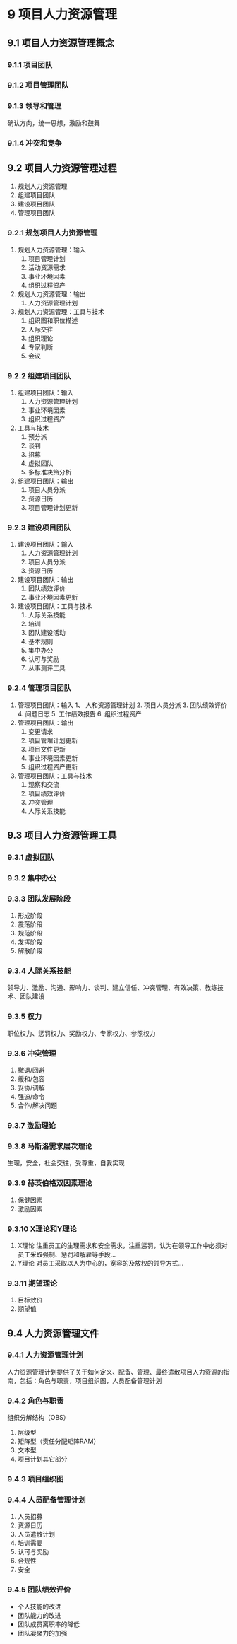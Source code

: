 # 9 项目人力资源管理
## 9.1 项目人力资源管理概念
### 9.1.1 项目团队

### 9.1.2 项目管理团队

### 9.1.3 领导和管理
确认方向，统一思想，激励和鼓舞

### 9.1.4 冲突和竞争

## 9.2 项目人力资源管理过程
1. 规划人力资源管理
2. 组建项目团队
3. 建设项目团队
4. 管理项目团队

### 9.2.1 规划项目人力资源管理
1. 规划人力资源管理：输入
	1. 项目管理计划
	2. 活动资源需求
	3. 事业环境因素
	4. 组织过程资产
2. 规划人力资源管理：输出
	1. 人力资源管理计划
3. 规划人力资源管理：工具与技术
	1. 组织图和职位描述
	2. 人际交往
	3. 组织理论
	4. 专家判断
	5. 会议

### 9.2.2 组建项目团队
1. 组建项目团队：输入
	1. 人力资源管理计划
	2. 事业环境因素
	3. 组织过程资产
2. 工具与技术
	1. 预分派
	2. 谈判
	3. 招募
	4. 虚拟团队
	5. 多标准决策分析
3. 组建项目团队：输出
	1. 项目人员分派
	2. 资源日历
	3. 项目管理计划更新

### 9.2.3 建设项目团队
1. 建设项目团队：输入
	1. 人力资源管理计划
	2. 项目人员分派
	3. 资源日历
2. 建设项目团队：输出
	1. 团队绩效评价
	2. 事业环境因素更新
3. 建设项目团队：工具与技术
	1. 人际关系技能
	2. 培训
	3. 团队建设活动
	4. 基本规则
	5. 集中办公
	6. 认可与奖励
	7. 从事测评工具

### 9.2.4 管理项目团队
1. 管理项目团队：输入
	1、 人和资源管理计划
	2. 项目人员分派
	3. 团队绩效评价
	4. 问题日志
	5. 工作绩效报告
	6. 组织过程资产
2. 管理项目团队：输出
	1. 变更请求
	2. 项目管理计划更新
	3. 项目文件更新
	4. 事业环境因素更新
	5. 组织过程资产更新
4. 管理项目团队：工具与技术
	1. 观察和交流
	2. 项目绩效评价
	3. 冲突管理
	4. 人际关系技能
	
## 9.3 项目人力资源管理工具
### 9.3.1 虚拟团队
### 9.3.2 集中办公
### 9.3.3 团队发展阶段
1. 形成阶段
2. 震荡阶段
3. 规范阶段
4. 发挥阶段
5. 解散阶段

### 9.3.4 人际关系技能
领导力、激励、沟通、影响力、谈判、建立信任、冲突管理、有效决策、教练技术、团队建设

### 9.3.5 权力
职位权力、惩罚权力、奖励权力、专家权力、参照权力

### 9.3.6 冲突管理
1. 撤退/回避
2. 缓和/包容
3. 妥协/调解
4. 强迫/命令
5. 合作/解决问题

### 9.3.7 激励理论
### 9.3.8 马斯洛需求层次理论
生理，安全，社会交往，受尊重，自我实现

### 9.3.9 赫茨伯格双因素理论
1. 保健因素
2. 激励因素

### 9.3.10 X理论和Y理论
1. X理论
注重员工的生理需求和安全需求，注重惩罚，认为在领导工作中必须对员工采取强制、惩罚和解雇等手段...
2. Y理论
对员工采取以人为中心的，宽容的及放权的领导方式...

### 9.3.11 期望理论
1. 目标效价
2. 期望值

## 9.4 人力资源管理文件
### 9.4.1 人力资源管理计划
人力资源管理计划提供了关于如何定义、配备、管理、最终遣散项目人力资源的指南，包括：角色与职责，项目组织图，人员配备管理计划

### 9.4.2 角色与职责
组织分解结构（OBS）
1. 层级型
2. 矩阵型（责任分配矩阵RAM）
3. 文本型
4. 项目计划其它部分

### 9.4.3 项目组织图

### 9.4.4 人员配备管理计划
1. 人员招募
2. 资源日历
3. 人员遣散计划
4. 培训需要
5. 认可与奖励
6. 合规性
7. 安全

### 9.4.5 团队绩效评价
- 个人技能的改进
- 团队能力的改进
- 团队成员离职率的降低
- 团队凝聚力的加强
